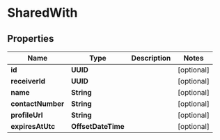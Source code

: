 

# SharedWith


## Properties

| Name | Type | Description | Notes |
|------------ | ------------- | ------------- | -------------|
|**id** | **UUID** |  |  [optional] |
|**receiverId** | **UUID** |  |  [optional] |
|**name** | **String** |  |  [optional] |
|**contactNumber** | **String** |  |  [optional] |
|**profileUrl** | **String** |  |  [optional] |
|**expiresAtUtc** | **OffsetDateTime** |  |  [optional] |



